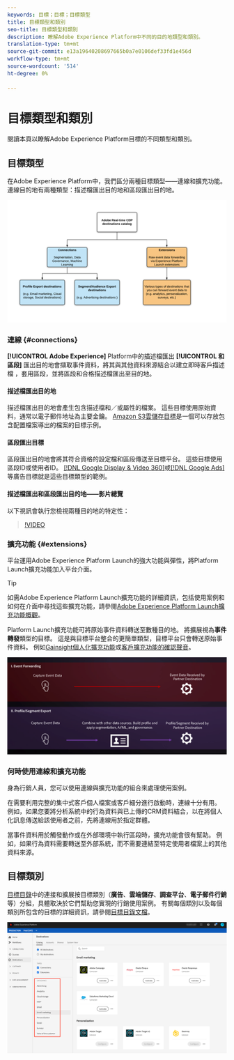 ```yaml
---
keywords: 目標；目標；目標類型
title: 目標類型和類別
seo-title: 目標類型和類別
description: 瞭解Adobe Experience Platform中不同的目的地類型和類別。
translation-type: tm+mt
source-git-commit: e13a19640208697665b0a7e0106def33fd1e456d
workflow-type: tm+mt
source-wordcount: '514'
ht-degree: 0%

---
```



# 目標類型和類別

閱讀本頁以瞭解Adobe Experience Platform目標的不同類型和類別。

## 目標類型

在Adobe Experience Platform中，我們區分兩種目標類型——連線和擴充功能。 連線目的地有兩種類型：描述檔匯出目的地和區段匯出目的地。

![目標類型](./assets/destination-types/types-of-destinations.png)

### 連線 {#connections}

**[!UICONTROL Adobe Experience]** Platform中的描述檔匯出 **[!UICONTROL 和區段]** 匯出目的地會擷取事件資料，將其與其他資料來源結合以建立即時客戶描述檔 [](../profile/home.md)，套用區段，並將區段和合格描述檔匯出至目的地。

#### 描述檔匯出目的地

描述檔匯出目的地會產生包含描述檔和／或屬性的檔案。 這些目標使用原始資料，通常以電子郵件地址為主要金鑰。 [Amazon S3雲儲存目標](./catalog/cloud-storage/amazon-s3.md)是一個可以存放包含配置檔案導出的檔案的目標示例。

#### 區段匯出目標

區段匯出目的地會將其符合資格的設定檔和區段傳送至目標平台。 這些目標使用區段ID或使用者ID。 [[!DNL Google Display & Video 360]](./catalog/advertising/google-dv360.md)或[[!DNL Google Ads]](./catalog/advertising/google-ads-destination.md)等廣告目標就是這些目標類型的範例。

#### 描述檔匯出和區段匯出目的地——影片總覽

以下視訊會執行您檢視兩種目的地的特定性：

>[!VIDEO](https://video.tv.adobe.com/v/29707?quality=12)

### 擴充功能 {#extensions}

平台運用Adobe Experience Platform Launch的強大功能與彈性，將Platform Launch擴充功能加入平台介面。

>[!TIP]
>
>如需Adobe Experience Platform Launch擴充功能的詳細資訊，包括使用案例和如何在介面中尋找這些擴充功能，請參閱[Adobe Experience Platform Launch擴充功能概觀](./catalog/launch-extensions/overview.md)。

Platform Launch擴充功能可將原始事件資料轉送至數種目的地。 將擴展視為&#x200B;**事件轉發**&#x200B;類型的目標。 這是與目標平台整合的更簡單類型，目標平台只會轉送原始事件資料。 例如[Gainsight個人化擴充功能](./catalog/personalization/gainsight.md)或[客戶擴充功能的確認聲音](./catalog/voice/confirmit-digital-feedback.md)。

![Experience Platform Launch擴充功能與其他目的地的比較](./assets/common/launch-and-other-destinations.png)

### 何時使用連線和擴充功能

身為行銷人員，您可以使用連線與擴充功能的組合來處理使用案例。

在需要利用完整的集中式客戶個人檔案或客戶細分進行啟動時，連線十分有用。 例如，如果您要將分析系統中的行為資料與已上傳的CRM資料結合，以在將個人化訊息傳送給該使用者之前，先將連線用於指定群體。

當事件資料用於觸發動作或在外部環境中執行區段時，擴充功能會很有幫助。 例如，如果行為資料需要轉送至外部系統，而不需要連結至特定使用者檔案上的其他資料來源。

## 目標類別

[目標目錄](https://platform.adobe.com/destination/catalog)中的連接和擴展按目標類別（**廣告**、**雲端儲存**、**調查平台**、**電子郵件行銷**&#x200B;等）分組，具體取決於它們幫助您實現的行銷使用案例。 有關每個類別以及每個類別所包含的目標的詳細資訊，請參閱[目標目錄文檔](./catalog/overview.md)。

![目標類別](./assets/destination-types/destination-categories-menu.png)

